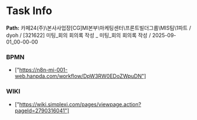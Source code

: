 # Task Info

**Path:** 카페24(주)\본사사업장\[CG]MI본부\마케팅센터\프론트빌더그룹\MIS팀\1파트 / dyoh / [321622] 미팅_회의 회의록 작성 _ 미팅_회의 회의록 작성 / 2025-09-01_00-00-00

### BPMN
- ["https://n8n-mi-001-web.hanpda.com/workflow/DpW3RW0EDoZWpuDN"]

### WIKI
- ["https://wiki.simplexi.com/pages/viewpage.action?pageId=2790316041"]

